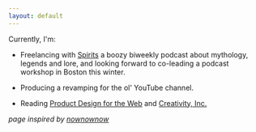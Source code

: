 ```yaml
---
layout: default
---
```


Currently, I'm:  

* Freelancing with [Spirits](https://itunes.apple.com/us/podcast/spirits-drunken-dive-into/id1080871005?mt=2) a boozy biweekly podcast about mythology, legends and lore, and looking forward to co-leading a podcast workshop in Boston this winter.

* Producing a revamping for the ol' YouTube channel.

* Reading [Product Design for the Web](https://www.amazon.com/Product-Design-Web-Principles-Designing/dp/0321929039) and [Creativity, Inc.](https://www.amazon.com/Creativity-Inc-Overcoming-Unseen-Inspiration/dp/0812993012)


*page inspired by [nownownow](http://nownownow.com/)*
